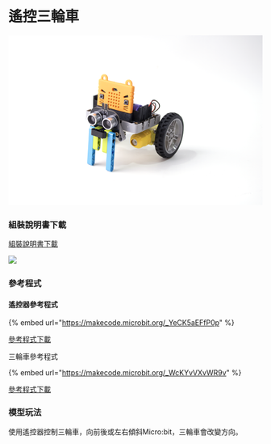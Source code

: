 # 遙控三輪車

![](../../../.gitbook/assets/kart.png)

### 組裝說明書下載

[組裝說明書下載](https://drive.google.com/drive/folders/1wg_edUZFrqyUONA0FJ6vFBkGArRsfnf4?usp=sharing)

![](https://kittenbothk.readthedocs.io/en/latest/_images/kart_wire.png)

### 參考程式

#### 遙控器參考程式

{% embed url="https://makecode.microbit.org/_YeCK5aEFfP0p" %}

[參考程式下載](https://makecode.microbit.org/_YeCK5aEFfP0p)

三輪車參考程式

{% embed url="https://makecode.microbit.org/_WcKYvVXvWR9v" %}

[參考程式下載](https://makecode.microbit.org/_WcKYvVXvWR9v)

### 模型玩法

使用遙控器控制三輪車，向前後或左右傾斜Micro:bit，三輪車會改變方向。
